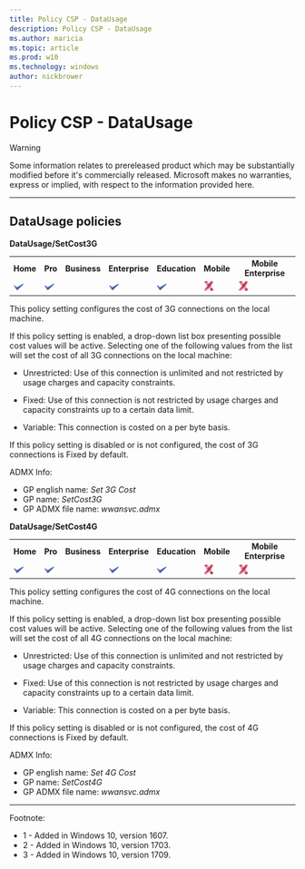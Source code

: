 ```yaml
---
title: Policy CSP - DataUsage
description: Policy CSP - DataUsage
ms.author: maricia
ms.topic: article
ms.prod: w10
ms.technology: windows
author: nickbrower
---
```


# Policy CSP - DataUsage

> [!WARNING]
> Some information relates to prereleased product which may be substantially modified before it's commercially released. Microsoft makes no warranties, express or implied, with respect to the information provided here.

<!--StartPolicies-->
<hr/>

## DataUsage policies  

<!--StartPolicy-->
<a href="" id="datausage-setcost3g"></a>**DataUsage/SetCost3G**  

<!--StartSKU-->
<table>
<tr>
	<th>Home</th>
	<th>Pro</th>
	<th>Business</th>
	<th>Enterprise</th>
	<th>Education</th>
	<th>Mobile</th>
	<th>Mobile Enterprise</th>
</tr>
<tr>
	<td><img src="images/checkmark.png" alt="check mark" /></td>
	<td><img src="images/checkmark.png" alt="check mark" /></td>
	<td></td>
	<td><img src="images/checkmark.png" alt="check mark" /></td>
	<td><img src="images/checkmark.png" alt="check mark" /></td>
	<td><img src="images/crossmark.png" alt="cross mark" /></td>
	<td><img src="images/crossmark.png" alt="cross mark" /></td>
</tr>
</table>

<!--EndSKU-->
<!--StartDescription-->
This policy setting configures the cost of 3G connections on the local machine.

If this policy setting is enabled, a drop-down list box presenting possible cost values will be active.  Selecting one of the following values from the list will set the cost of all 3G connections on the local machine:

- Unrestricted: Use of this connection is unlimited and not restricted by usage charges and capacity constraints.

- Fixed: Use of this connection is not restricted by usage charges and capacity constraints up to a certain data limit.

- Variable: This connection is costed on a per byte basis.

If this policy setting is disabled or is not configured, the cost of 3G connections is Fixed by default.

<!--EndDescription-->
<!--StartADMX-->
ADMX Info:  
-   GP english name: *Set 3G Cost*
-   GP name: *SetCost3G*
-   GP ADMX file name: *wwansvc.admx*

<!--EndADMX-->
<!--EndPolicy-->
<!--StartPolicy-->
<a href="" id="datausage-setcost4g"></a>**DataUsage/SetCost4G**  

<!--StartSKU-->
<table>
<tr>
	<th>Home</th>
	<th>Pro</th>
	<th>Business</th>
	<th>Enterprise</th>
	<th>Education</th>
	<th>Mobile</th>
	<th>Mobile Enterprise</th>
</tr>
<tr>
	<td><img src="images/checkmark.png" alt="check mark" /></td>
	<td><img src="images/checkmark.png" alt="check mark" /></td>
	<td></td>
	<td><img src="images/checkmark.png" alt="check mark" /></td>
	<td><img src="images/checkmark.png" alt="check mark" /></td>
	<td><img src="images/crossmark.png" alt="cross mark" /></td>
	<td><img src="images/crossmark.png" alt="cross mark" /></td>
</tr>
</table>

<!--EndSKU-->
<!--StartDescription-->
This policy setting configures the cost of 4G connections on the local machine.

If this policy setting is enabled, a drop-down list box presenting possible cost values will be active. Selecting one of the following values from the list will set the cost of all 4G connections on the local machine:

- Unrestricted: Use of this connection is unlimited and not restricted by usage charges and capacity constraints.

- Fixed: Use of this connection is not restricted by usage charges and capacity constraints up to a certain data limit.

- Variable: This connection is costed on a per byte basis.

If this policy setting is disabled or is not configured, the cost of 4G connections is Fixed by default.

<!--EndDescription-->
<!--StartADMX-->
ADMX Info:  
-   GP english name: *Set 4G Cost*
-   GP name: *SetCost4G*
-   GP ADMX file name: *wwansvc.admx*

<!--EndADMX-->
<!--EndPolicy-->
<hr/>

Footnote:

-   1 - Added in Windows 10, version 1607.
-   2 - Added in Windows 10, version 1703.
-   3 - Added in Windows 10, version 1709.

<!--EndPolicies-->

